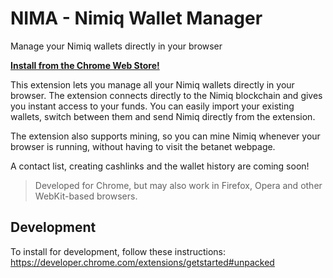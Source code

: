 # NIMA - Nimiq Wallet Manager
Manage your Nimiq wallets directly in your browser

**[Install from the Chrome Web Store!](https://chrome.google.com/webstore/detail/nima-nimiq-wallet-manager/jfijpdoopiaiahclhnfoibiohfnjpcfo)**

This extension lets you manage all your Nimiq wallets directly in your browser. The extension connects directly to the Nimiq blockchain and gives you instant access to your funds. You can easily import your existing wallets, switch between them and send Nimiq directly from the extension.

The extension also supports mining, so you can mine Nimiq whenever your browser is running, without having to visit the betanet webpage.

A contact list, creating cashlinks and the wallet history are coming soon!

> Developed for Chrome, but may also work in Firefox, Opera and other WebKit-based browsers.

## Development
To install for development, follow these instructions: https://developer.chrome.com/extensions/getstarted#unpacked
